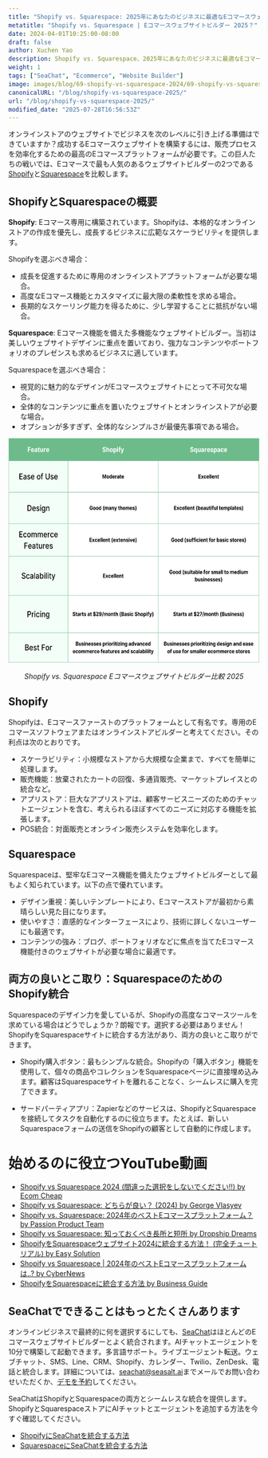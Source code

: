 ```yaml
---
title: "Shopify vs. Squarespace: 2025年にあなたのビジネスに最適なEコマースウェブサイトビルダーは？"
metatitle: "Shopify vs. Squarespace | Eコマースウェブサイトビルダー 2025？"
date: 2024-04-01T10:25:00-08:00
draft: false
author: Xuchen Yao
description: Shopify vs. Squarespace、2025年にあなたのビジネスに最適なEコマースウェブサイトソリューションは？詳細な比較で、機能、価格、専門性、統合などを解説します。
weight: 1
tags: ["SeaChat", "Ecommerce", "Website Builder"]
image: images/blog/69-shopify-vs-squarespace-2024/69-shopify-vs-squarespace-2024.jpg
canonicalURL: "/blog/shopify-vs-squarespace-2025/"
url: "/blog/shopify-vs-squarespace-2025/"
modified_date: "2025-07-28T16:56:53Z"
---
```


オンラインストアのウェブサイトでビジネスを次のレベルに引き上げる準備はできていますか？成功するEコマースウェブサイトを構築するには、販売プロセスを効率化するための最高のEコマースプラットフォームが必要です。この巨人たちの戦いでは、Eコマースで最も人気のあるウェブサイトビルダーの2つである[Shopify](https://www.shopify.com/)と[Squarespace](https://www.squarespace.com/)を比較します。


## ShopifyとSquarespaceの概要

**Shopify**: Eコマース専用に構築されています。Shopifyは、本格的なオンラインストアの作成を優先し、成長するビジネスに広範なスケーラビリティを提供します。

Shopifyを選ぶべき場合：

- 成長を促進するために専用のオンラインストアプラットフォームが必要な場合。
- 高度なEコマース機能とカスタマイズに最大限の柔軟性を求める場合。
- 長期的なスケーリング能力を得るために、少し学習することに抵抗がない場合。


**Squarespace**: Eコマース機能を備えた多機能なウェブサイトビルダー。当初は美しいウェブサイトデザインに重点を置いており、強力なコンテンツやポートフォリオのプレゼンスも求めるビジネスに適しています。

Squarespaceを選ぶべき場合：

- 視覚的に魅力的なデザインがEコマースウェブサイトにとって不可欠な場合。
- 全体的なコンテンツに重点を置いたウェブサイトとオンラインストアが必要な場合。
- オプションが多すぎず、全体的なシンプルさが最優先事項である場合。

<center>
<img height="450px" src="/images/blog/69-shopify-vs-squarespace-2024/shopify-and-squarespace-ecommerce-website-builder-comparison-2024.png" alt="Shopify vs. Squarespace Eコマースウェブサイトビルダー比較 2025"/>

*Shopify vs. Squarespace Eコマースウェブサイトビルダー比較 2025*
</center>

## Shopify

Shopifyは、Eコマースファーストのプラットフォームとして有名です。専用のEコマースソフトウェアまたはオンラインストアビルダーと考えてください。その利点は次のとおりです。

- スケーラビリティ：小規模なストアから大規模な企業まで、すべてを簡単に処理します。
- 販売機能：放棄されたカートの回復、多通貨販売、マーケットプレイスとの統合など。
- アプリストア：巨大なアプリストアは、顧客サービスニーズのためのチャットエージェントを含む、考えられるほぼすべてのニーズに対応する機能を拡張します。
- POS統合：対面販売とオンライン販売システムを効率化します。


## Squarespace

Squarespaceは、堅牢なEコマース機能を備えたウェブサイトビルダーとして最もよく知られています。以下の点で優れています。

- デザイン重視：美しいテンプレートにより、Eコマースストアが最初から素晴らしい見た目になります。
- 使いやすさ：直感的なインターフェースにより、技術に詳しくないユーザーにも最適です。
- コンテンツの強み：ブログ、ポートフォリオなどに焦点を当てたEコマース機能付きのウェブサイトが必要な場合に最適です。

## 両方の良いとこ取り：SquarespaceのためのShopify統合

Squarespaceのデザイン力を愛しているが、Shopifyの高度なコマースツールを求めている場合はどうでしょうか？朗報です。選択する必要はありません！ShopifyをSquarespaceサイトに統合する方法があり、両方の良いとこ取りができます。

- Shopify購入ボタン：最もシンプルな統合。Shopifyの「購入ボタン」機能を使用して、個々の商品やコレクションをSquarespaceページに直接埋め込みます。顧客はSquarespaceサイトを離れることなく、シームレスに購入を完了できます。

- サードパーティアプリ：Zapierなどのサービスは、ShopifyとSquarespaceを接続してタスクを自動化するのに役立ちます。たとえば、新しいSquarespaceフォームの送信をShopifyの顧客として自動的に作成します。


# 始めるのに役立つYouTube動画

- [Shopify vs Squarespace 2024 (間違った選択をしないでください!!) by Ecom Cheap](https://www.youtube.com/watch?v=nIzkc1Z8jJ0)
- [Shopify vs Squarespace: どちらが良い？ (2024) by George Vlasyev](https://www.youtube.com/watch?v=9vTXYtDKgU8)
- [Shopify vs. Squarespace: 2024年のベストEコマースプラットフォーム？ by Passion Product Team](https://www.youtube.com/watch?v=azOL7LnhUMA)
- [Shopify vs Squarespace: 知っておくべき長所と短所 by Dropship Dreams](https://www.youtube.com/watch?v=hNHRkTweik4)
- [ShopifyをSquarespaceウェブサイト2024に統合する方法！ (完全チュートリアル) by Easy Solution](https://www.youtube.com/watch?v=_zph0ufX6vo)
- [Shopify vs Squarespace | 2024年のベストEコマースプラットフォームは..? by CyberNews](https://www.youtube.com/watch?v=Gn52kaOeObY)
- [ShopifyをSquarespaceに統合する方法 by Business Guide](https://www.youtube.com/watch?v=qSWfTHRtJGI)

## SeaChatでできることはもっとたくさんあります

オンラインビジネスで最終的に何を選択するにしても、[SeaChat](https://chat.seasalt.ai/?utm_source=blog)はほとんどのEコマースウェブサイトビルダーとよく統合されます。AIチャットエージェントを10分で構築して起動できます。多言語サポート。ライブエージェント転送。ウェブチャット、SMS、Line、CRM、Shopify、カレンダー、Twilio、ZenDesk、電話と統合します。詳細については、[seachat@seasalt.ai](mailto:seameet@seasalt.ai)までメールでお問い合わせいただくか、[デモを予約](https://meetings.hubspot.com/seasalt-ai/seasalt-meeting)してください。

SeaChatはShopifyとSquarespaceの両方とシームレスな統合を提供します。ShopifyとSquarespaceストアにAIチャットとエージェントを追加する方法を今すぐ確認してください。

- [ShopifyにSeaChatを統合する方法](https://wiki.seasalt.ai/seachat/seachat-manual/05-integrations/02-seachat-shopify-integration/)
- [SquarespaceにSeaChatを統合する方法](https://wiki.seasalt.ai/seachat/seachat-manual/05-integrations/03-seachat-squarespace-integration/)
